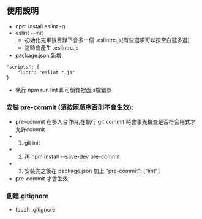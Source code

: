 ## 使用說明
- npm install eslint -g
- eslint --init
    - 初始化完畢後目錄下會多一個 .eslintrc.js(有些選項可以按空白鍵多選)
    - 這時會產生 .eslintrc.js
- package.json 新增
```
"scripts": {
    "lint": "eslint *.js"
}
``` 
- 執行 npm run lint 即可偵錯裡面js檔錯誤

### 安裝 pre-commit (須按照順序否則不會生效):
- pre-commit 在多人合作時,在執行 git commit 時會事先檢查是否符合格式才允許commit
- 1. git init
- 2. 再 npm install --save-dev pre-commit
- 3. 安裝完之後在 package.json 加上 "pre-commit": ["lint"]
- pre-commit 才會生效

### 創建.gitignore
- touch .gitignore
